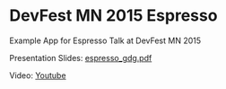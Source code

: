 # DevFest MN 2015 Espresso
Example App for Espresso Talk at DevFest MN 2015

Presentation Slides: [espresso_gdg.pdf](https://github.com/rpgobjects/DevFestEspresso/blob/master/espresso_gdg.pdf)

Video: [Youtube](https://www.youtube.com/watch?v=vTDt869mLCU&index=20&list=PL_aEqNu9qjpPeaQ3U7NOGpoMU4ometZ20)
